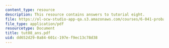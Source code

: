 ```yaml
---
content_type: resource
description: This resource contains answers to tutorial eight.
file: https://ol-ocw-studio-app-qa.s3.amazonaws.com/courses/6-041-probabilistic-systems-analysis-and-applied-probability-spring-2006/dd652d290a84601c197ef9ec13c78d38_tut08_ans.pdf
file_type: application/pdf
resourcetype: Document
title: tut08_ans.pdf
uid: dd652d29-0a84-601c-197e-f9ec13c78d38
---
```

